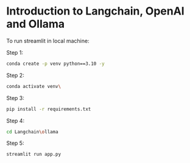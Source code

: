 # Introduction to Langchain, OpenAI and Ollama

To run streamlit in local machine:

Step 1:

```bash
conda create -p venv python==3.10 -y
```
Step 2:
```bash
conda activate venv\
```
Step 3:
```bash
pip install -r requirements.txt
```
Step 4:
```bash
cd Langchain\ollama
```
Step 5:
```bash
streamlit run app.py
```
